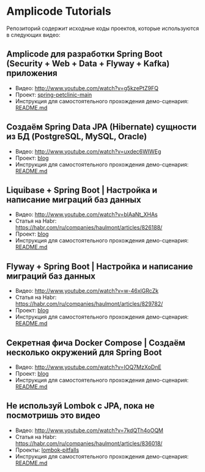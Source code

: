 # Amplicode Tutorials

Репозиторий содержит исходные коды проектов, которые используются в следующих видео:

## Amplicode для разработки Spring Boot (Security + Web + Data + Flyway + Kafka) приложения

* Видео: http://www.youtube.com/watch?v=g5kzePtZ9FQ
* Проект: [spring-petclinic-main](existing-spring-boot-app-modification/spring-petclinic-main)
* Инструкция для самостоятельного прохождения демо-сценария: [README.md](existing-spring-boot-app-modification/README.md)

## Создаём Spring Data JPA (Hibernate) сущности из БД (PostgreSQL, MySQL, Oracle)

* Видео: http://www.youtube.com/watch?v=uxdec6WIWEg
* Проект: [blog](generate-entities-from-db/blog)
* Инструкция для самостоятельного прохождения демо-сценария: [README.md](generate-entities-from-db/README.md)

## Liquibase + Spring Boot | Настройка и написание миграций баз данных

* Видео: http://www.youtube.com/watch?v=blAaNt_XHAs
* Статья на Habr: https://habr.com/ru/companies/haulmont/articles/826188/
* Проект: [blog](liquibase-and-spring-boot/blog)
* Инструкция для самостоятельного прохождения демо-сценария: [README.md](liquibase-and-spring-boot/README.md)

## Flyway + Spring Boot | Настройка и написание миграций баз данных

* Видео: http://www.youtube.com/watch?v=w-46xlGRcZk
* Статья на Habr: https://habr.com/ru/companies/haulmont/articles/829782/
* Проект: [blog](flyway-and-spring-boot/blog)
* Инструкция для самостоятельного прохождения демо-сценария: [README.md](flyway-and-spring-boot/README.md)

## Секретная фича Docker Compose | Создаём несколько окружений для Spring Boot

* Видео: http://www.youtube.com/watch?v=IOQ7MzXoDnE
* Проект: [blog](extends-feature-in-docker-compose/spring-petclinic-main)
* Инструкция для самостоятельного прохождения демо-сценария: [README.md](extends-feature-in-docker-compose/README.md)

## Не используй Lombok с JPA, пока не посмотришь это видео

* Видео: http://www.youtube.com/watch?v=7kdQTh4oOQM
* Статья на Habr: https://habr.com/ru/companies/haulmont/articles/836018/
* Проекты: [lombok-pitfalls](lombok-pitfalls)
* Инструкция для самостоятельного прохождения демо-сценария: [README.md](lombok-pitfalls/README.md)